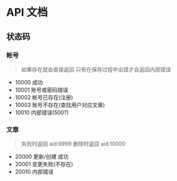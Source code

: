 # API 文档

## 状态码

### 帐号

> 如果存在就会直接返回 只有在保存过程中出错才会返回内部错误

- 10000 成功
- 10001 账号或密码错误
- 10002 帐号已存在(注册)
- 10003 账号不存在(查找用户对应文章)
- 10010 内部错误(500?)

### 文章

> 失败时返回 aid:9999
> 删除时返回 aid:10000

- 20000 更新/创建 成功
- 20001 变更失败(不存在)
- 20010 内部错误
